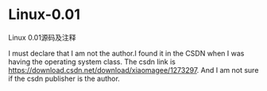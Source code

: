 # Linux-0.01
Linux 0.01源码及注释

I must declare that I am not the author.I found it in the CSDN when I was having the operating system class. The csdn link is https://download.csdn.net/download/xiaomagee/1273297. And I am not sure if the csdn publisher is the author.
